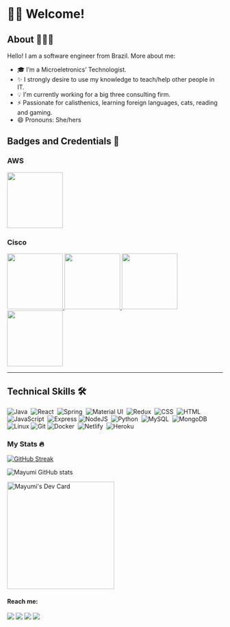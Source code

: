 # 👋🏻 Welcome!

<!-- <div align="center">
	
[![Typing SVG](https://readme-typing-svg.demolab.com?font=Montserrat&weight=300&size=35&duration=2200&pause=1000&color=8EA7E9&vCenter=true&width=600&height=50&lines=Welcome!+I'm+Paula+Mayumi+%F0%9F%91%8B%F0%9F%8F%BB;Junior+Software+Engineer+💻)](https://git.io/typing-svg)

</div> -->

## About 👩🏻‍💻 
Hello! I am a software engineer from Brazil. More about me:

- 🎓 I’m a Microeletronics’ Technologist.
- ✨ I strongly desire to use my knowledge to teach/help other people in IT.
- 💡 I'm currently working for a big three consulting firm.
- ⚡ Passionate for calisthenics, learning foreign languages, cats, reading and gaming.
- 😄 Pronouns: She/hers

## Badges and Credentials 🔰

<div>

### AWS

<a href="https://www.credly.com/earner/earned/badge/86e7bb21-9176-44b1-bb44-3750647dc605"><img src="https://images.credly.com/size/680x680/images/00634f82-b07f-4bbd-a6bb-53de397fc3a6/image.png" width=130 height=130/>
</a>

### Cisco

<a href="https://www.credly.com/badges/8b0207ec-61ac-4ecc-96e4-79fd5505803d/public_url"><img src="https://images.credly.com/size/680x680/images/054913b2-e271-49a2-a1a4-9bf1c1f9a404/CyberEssentials.png" width=130 height=130/>
</a>
<a href="https://www.credly.com/badges/452feca1-6907-4e6b-a1e3-5ac0bcd1f71a/public_url
"><img src="https://images.credly.com/size/680x680/images/af8c6b4e-fc31-47c4-8dcb-eb7a2065dc5b/I2CS__1_.png" width=130 height=130/>
</a>
<a href="https://www.credly.com/badges/877d37a1-c28a-4c4f-ab10-2a40efaba7f5/public_url"><img src="https://images.credly.com/size/680x680/images/53f37f83-04a1-4935-9b1e-21a99cc6e1b2/CyberOpsAssoc.png" width=130 height=130/>
</a>
<a href="https://www.credly.com/badges/d52f7bb9-ad59-423e-97b6-72560568b0c5"><img src="https://images.credly.com/size/680x680/images/68c0b94d-f6ac-40b1-a0e0-921439eb092e/image.png" width=130 height=130/>
</a>

<div>
	
---
	
## Technical Skills 🛠️	
<div>
  <img src="https://img.shields.io/badge/Java-ED8B00?style=for-the-badge&logo=java&logoColor=white" title="Java" alt="Java"/>&nbsp;
  <img src="https://img.shields.io/badge/React-20232A?style=for-the-badge&logo=react&logoColor=61DAFB" title="React" alt="React"/>&nbsp;
  <img src="https://img.shields.io/badge/Spring-6DB33F?style=for-the-badge&logo=spring&logoColor=white" title="Spring" alt="Spring"/>&nbsp;
  <img src="https://img.shields.io/badge/Material--UI-0081CB?style=for-the-badge&logo=material-ui&logoColor=white" title="Material UI" alt="Material UI"/>&nbsp;  
  <img src="https://img.shields.io/badge/Redux-593D88?style=for-the-badge&logo=redux&logoColor=white" title="Redux" alt="Redux"/>&nbsp;
  <img src="https://img.shields.io/badge/CSS3-1572B6?style=for-the-badge&logo=css3&logoColor=white"  title="CSS3" alt="CSS"/>&nbsp;
  <img src="https://img.shields.io/badge/HTML5-E34F26?style=for-the-badge&logo=html5&logoColor=white" title="HTML5" alt="HTML"/>&nbsp;
  <img src="https://img.shields.io/badge/JavaScript-323330?style=for-the-badge&logo=javascript&logoColor=F7DF1E" title="JavaScript" alt="JavaScript"/>&nbsp;  
  <img src="https://img.shields.io/badge/Express.js-404D59?style=for-the-badge" title="Express framework" alt="Express"/>
  <img src="https://img.shields.io/badge/Node.js-43853D?style=for-the-badge&logo=node.js&logoColor=white" title="NodeJS" alt="NodeJS"/>&nbsp;  
  <img src="https://img.shields.io/badge/Python-3776AB?style=for-the-badge&logo=python&logoColor=white" title="Python" alt="Python"/>&nbsp; 
  <img src="https://img.shields.io/badge/MySQL-00000F?style=for-the-badge&logo=mysql&logoColor=white" title="MySQL" alt="MySQL"/>&nbsp;
  <img src="https://img.shields.io/badge/MongoDB-4EA94B?style=for-the-badge&logo=mongodb&logoColor=white" title="MongoDB" alt="MongoDB"/>
  <img src= "https://img.shields.io/badge/Linux-000090?style=for-the-badge&logo=linux&logoColor=white" title="Linux" alt="Linux" />
  <img src="https://img.shields.io/badge/Git-E34F26?style=for-the-badge&logo=git&logoColor=white" title="Git" alt="Git"/>
  <img src="https://img.shields.io/badge/Docker-2496ED?style=for-the-badge&logo=docker&logoColor=white" title="Docker" alt="Docker"/>&nbsp;
  <img src="https://img.shields.io/badge/Netlify-00C7B7?style=for-the-badge&logo=netlify&logoColor=white" title="Netlify" alt="Netlify"/>&nbsp;
  <img src="https://img.shields.io/badge/Heroku-430098?style=for-the-badge&logo=heroku&logoColor=white" title="Heroku" alt="Heroku"/>&nbsp;	
	
</div>

### My Stats 🔥

<div>
	
[![GitHub Streak](https://streak-stats.demolab.com?user=mayumisiano&theme=dracula&hide_border=true)](https://git.io/streak-stats)

![Mayumi GitHub stats](https://github-readme-stats.vercel.app/api?username=mayumisiano&show_icons=true&theme=dracula)
	
<a href="https://app.daily.dev/mayumisiano"><img src="https://api.daily.dev/devcards/3bb2155ffc4f48708c9df09af963c765.png?r=liq" width="250" alt="Mayumi's Dev Card"/></a>

</div>
	
#### Reach me:
	
<div>
<a href="https://www.linkedin.com/in/paulamsiano/" target="_blank"><img src="https://img.shields.io/badge/LinkedIn-0077B5?style=for-the-badge&logo=linkedin&logoColor=white" target="_blank"></a>
<a href="https://www.freecodecamp.org/mayumi" target="_blank"><img src="https://img.shields.io/badge/freecodecamp-27273D?style=for-the-badge&logo=freecodecamp&logoColor=white" target="_blank"></a>	
<a href="https://dev.to/mayumi" target="_blank"><img src="https://img.shields.io/badge/dev.to-0A0A0A?style=for-the-badge&logo=dev.to&logoColor=white" target="_blank"></a>
<a href="https://www.duolingo.com/profile/psmayumi" target="_blank"><img src="https://img.shields.io/badge/Duolingo-58CC02?style=for-the-badge&logo=Duolingo&logoColor=white" target="_blank"></a>
</div>
